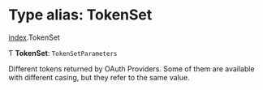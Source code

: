 # Type alias: TokenSet

[index](../modules/index.md).TokenSet

Ƭ **TokenSet**: `TokenSetParameters`

Different tokens returned by OAuth Providers.
Some of them are available with different casing,
but they refer to the same value.
